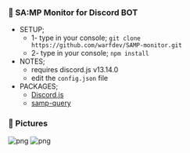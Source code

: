 ### 🤖 SA:MP Monitor for Discord BOT
- SETUP;
  - 1- type in your console; `git clone https://github.com/warfdev/SAMP-monitor.git`
  - 2- type in your console; `npm install`
- NOTES;
  - requires discord.js v13.14.0
  - edit the `config.json` file
- PACKAGES;
  - [Discord.js](https://www.npmjs.com/package/discord.js/v/13.14.0)
  - [samp-query](https://www.npmjs.com/package/samp-query)

### 🌆 Pictures
![png](https://media.discordapp.net/attachments/1118221160946073770/1118221190318796980/Screenshot_20230613_195110_Discord.jpg)
![png](https://media.discordapp.net/attachments/1118221160946073770/1118221190599819304/Screenshot_20230613_194858_Discord.jpg)
